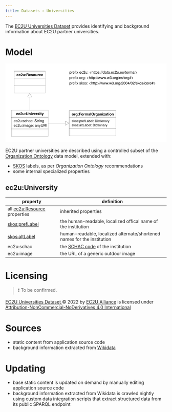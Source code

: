 ```yaml
---
title: Datasets › Universities
---
```


The [EC2U Universities Dataset](http://data.ec2u.eu/universities/) provides identifying and background information about
EC2U partner universities.

# Model

![university data model](index/universities.svg)

EC2U partner universities are described using a controlled subset of
the [Organization Ontology](https://www.w3.org/TR/vocab-org/) data model, extended with:

* [SKOS](https://www.w3.org/TR/skos-primer/#seclabel) labels, as per *Organization Ontology* recommendations
* some internal specialized properties

## ec2u:University

| property                                                     | definition                                                   |
| ------------------------------------------------------------ | ------------------------------------------------------------ |
| all [ec2u:Resource](resources.md) properties                 | inherited properties                                         |
| [skos:prefLabel](https://www.w3.org/TR/skos-reference/#labels) | the human-readable, localized offical name of the institution |
| [skos:altLabel](https://www.w3.org/TR/skos-reference/#labels) | human-readable, localized alternate/shortened names for the institution |
| ec2u:schac                                                   | the [SCHAC code](https://wiki.uni-foundation.eu/pages/viewpage.action?pageId=12746935) of the institution |
| ec2u:image                                                   | the URL of a generic outdoor image                           |

# Licensing

> ❗️ To be confirmed.

[EC2U Universities Dataset ](https://data.ec2u.eu/universities/)© 2022 by [EC2U Alliance](https://www.ec2u.eu/) is
licensed
under [Attribution-NonCommercial-NoDerivatives 4.0 International](http://creativecommons.org/licenses/by-nc-nd/4.0/?ref=chooser-v1)

# Sources

* static content from application source code
* background information extracted from [Wikidata](https://www.wikidata.org/)

# Updating

* base static content is updated on demand by manually editing application source code
* background information extracted from Wikidata is crawled nightly using custom data integration scripts that extract
  structured data from its public SPARQL endpoint
